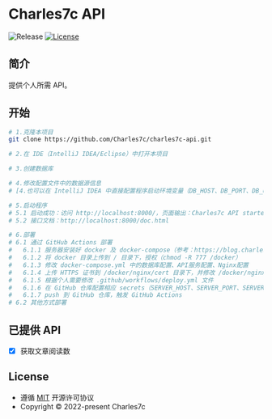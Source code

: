 # Charles7c API

![Release](https://img.shields.io/badge/Release-V1.0.0-%23ff3f59.svg)
[![License](https://img.shields.io/badge/源码%20License-MIT-blue.svg)](https://gitee.com/charles7c/charles7c-api/blob/main/LICENSE)

## 简介

提供个人所需 API。

## 开始

```bash
# 1.克隆本项目
git clone https://github.com/Charles7c/charles7c-api.git

# 2.在 IDE（IntelliJ IDEA/Eclipse）中打开本项目

# 3.创建数据库

# 4.修改配置文件中的数据源信息
# [4.也可以在 IntelliJ IDEA 中直接配置程序启动环境变量（DB_HOST、DB_PORT、DB_USER、DB_PWD）]

# 5.启动程序
# 5.1 启动成功：访问 http://localhost:8000/，页面输出：Charles7c API started successfully.
# 5.2 接口文档：http://localhost:8000/doc.html

# 6.部署
# 6.1 通过 GitHub Actions 部署
#   6.1.1 服务器安装好 docker 及 docker-compose（参考：https://blog.charles7c.top/categories/fragments/2022/10/31/CentOS%E5%AE%89%E8%A3%85Docker）
#   6.1.2 将 docker 目录上传到 / 目录下，授权（chmod -R 777 /docker）
#   6.1.3 修改 docker-compose.yml 中的数据库配置、API服务配置、Nginx配置
#   6.1.4 上传 HTTPS 证书到 /docker/nginx/cert 目录下，并修改 /docker/nginx/conf/nginx.conf 配置中的证书名
#   6.1.5 根据个人需要修改 .github/workflows/deploy.yml 文件
#   6.1.6 在 GitHub 仓库配置相应 secrets（SERVER_HOST、SERVER_PORT、SERVER_USERNAME、SERVER_PASSWORD）
#   6.1.7 push 到 GitHub 仓库，触发 GitHub Actions
# 6.2 其他方式部署
```

## 已提供 API

- [x] 获取文章阅读数

## License

- 遵循 [MIT](https://gitee.com/charles7c/charles7c-api/blob/main/LICENSE) 开源许可协议
- Copyright © 2022-present Charles7c